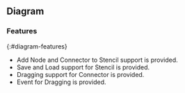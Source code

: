 ## Diagram

### Features
{:#diagram-features}

* Add Node and Connector to Stencil support is provided.
* Save and Load support for Stencil is provided.
* Dragging support for Connector is provided.
* Event for Dragging is provided.